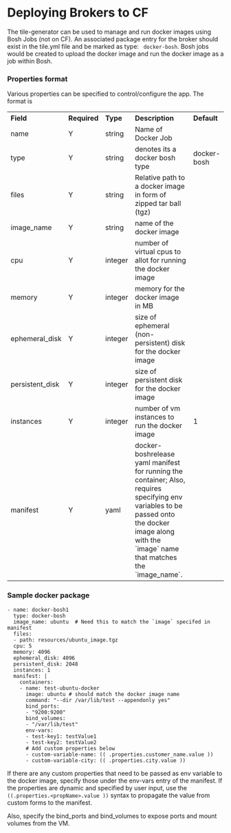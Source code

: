 # Deploying Brokers to CF

The tile-generator can be used to manage and run docker images using Bosh Jobs (not on CF). An associated package entry for the broker should exist in the tile.yml file and be marked as type: ` docker-bosh`. Bosh jobs would be created to upload the docker image and run the docker image as a job within Bosh.

### Properties format
Various properties can be specified to control/configure the app. The format is

<table>
  <tr align="left">
    <th> Field </th>
    <th> Required </th>
    <th> Type </th>
    <th> Description </th>
    <th> Default </th>
  </tr>
  <tr>
    <td> name </td>
    <td> Y </td>
    <td> string </td>
    <td> Name of Docker Job </td>
    <td>  </td>
  </tr>
  <tr>
    <td> type </td>
    <td> Y </td>
    <td> string </td>
    <td> denotes its a docker bosh type </td>
    <td> docker-bosh </td>
  </tr>
  <tr>
    <td> files </td>
    <td> Y  </td>
    <td> string </td>
    <td> Relative path to a docker image in form of zipped tar ball (tgz) </td>
    <td> </td>
  </tr>
  <tr>
    <td> image_name </td>
    <td> Y  </td>
    <td> string </td>
    <td> name of the docker image </td>
    <td> </td>
  </tr>
  <tr>
    <td> cpu </td>
    <td> Y  </td>
    <td> integer </td>
    <td> number of virtual cpus to allot for running the docker image </td>
    <td> </td>
  </tr>
  <tr>
    <td> memory </td>
    <td> Y  </td>
    <td> integer </td>
    <td> memory for the docker image in MB</td>
    <td> </td>
  </tr>
  <tr>
    <td> ephemeral_disk </td>
    <td> Y  </td>
    <td> integer </td>
    <td> size of ephemeral (non-persistent) disk for the docker image </td>
    <td> </td>
  </tr>
  <tr>
    <td> persistent_disk </td>
    <td> Y  </td>
    <td> integer </td>
    <td> size of persistent disk for the docker image </td>
    <td> </td>
  </tr>
  <tr>
    <td> instances </td>
    <td> Y  </td>
    <td> integer </td>
    <td> number of vm instances to run the docker image </td>
    <td> 1 </td>
  </tr>
  <tr>
    <td> manifest </td>
    <td> Y </td>
    <td> yaml </td>
    <td> docker-boshrelease yaml manifest for running the container; Also, requires specifying env variables to be passed onto the docker image along with the `image` name that matches the `image_name`.
    <td>  </td>
  </tr>
</table>

### Sample docker package
```
- name: docker-bosh1
  type: docker-bosh
  image_name: ubuntu  # Need this to match the `image` specifed in manifest
  files:
  - path: resources/ubuntu_image.tgz
  cpu: 5
  memory: 4096
  ephemeral_disk: 4096
  persistent_disk: 2048
  instances: 1
  manifest: |
    containers:
    - name: test-ubuntu-docker
      image: ubuntu # should match the docker image name
      command: "--dir /var/lib/test --appendonly yes"
      bind_ports:
      - "9200:9200"
      bind_volumes:
      - "/var/lib/test"
      env-vars:
      - test-key1: testValue1
      - test-key2: testValue2
      # Add custom properties below 
      - custom-variable-name: (( .properties.customer_name.value ))
      - custom-variable-city: (( .properties.city.value ))

```

If there are any custom properties that need to be passed as env variable to the docker image, specify those under the env-vars entry of the manifest. If the properties are dynamic and specified by user input, use the `((.properties.<propName>.value ))` syntax to propagate the value from custom forms to the manifest.

Also, specify the bind_ports and bind_volumes to expose ports and mount volumes from the VM.
